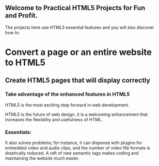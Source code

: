 ## Welcome to Practical HTML5 Projects for Fun and Profit.

The projects here use HTML5 essential features and you will also discover how to:

# Convert a page or an entire website to HTML5 
## Create HTML5 pages that will display correctly
### Take advantage of the enhanced features in HTML5 

HTML5 is the most exciting step forward in web development.

HTML5 is the future of web design, it is a welcoming enhancement that increases the flexibility and usefulness of HTML.

### Essentials:

It also solves problems; for instance, it can dispense with plugins for embedded video and audio clips, and the number of video file formats is drastically reduced. A raft of new semantic tags makes coding and maintaining the website much easier.
